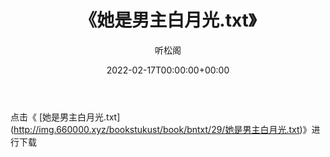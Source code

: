 ﻿---
title:  《她是男主白月光.txt》
date:   2022-02-17T00:00:00+00:00
author: 听松阁
layout: post
permalink: /她是男主白月光/
categories: 小说
tags: [小说]
---

点击《 [她是男主白月光.txt](<a href="http://img.660000.xyz/bookstukust/book/bntxt/29/" target=_blank>http://img.660000.xyz/bookstukust/book/bntxt/29/她是男主白月光.txt)》进行下载